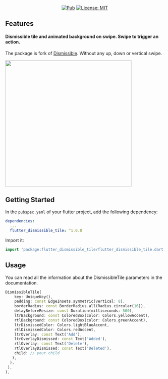<p align="center">
<a href="https://pub.dev/packages/flutter_dismissible_tile"><img src="https://img.shields.io/pub/v/flutter_dismissible_tile.svg" alt="Pub"></a>
<a href="https://opensource.org/licenses/MIT"><img src="https://img.shields.io/badge/license-MIT-purple.svg" alt="License: MIT"></a>
</p>

## Features

#### Dismissible tile and animated background on swipe. Swipe to trigger an action.

The package is fork of [Dismissible](https://api.flutter.dev/flutter/widgets/Dismissible-class.html). Without any up, down or vertical swipe.

<img src="https://raw.githubusercontent.com/roman-stakhovskyi/swipeable_tile/main/assets/demo.gif"  width="400"/>

## Getting Started

In the `pubspec.yaml` of your flutter project, add the following dependency:

```yaml
dependencies:
  ...
  flutter_dismissible_tile: ^1.0.0
```

Import it:

```dart
import 'package:flutter_dismissible_tile/flutter_dismissible_tile.dart';
```

## Usage
You can read all the information about the DismissibleTile parameters in the documentation.
```dart
DismissibleTile(
    key: UniqueKey(),
    padding: const EdgeInsets.symmetric(vertical: 8),
    borderRadius: const BorderRadius.all(Radius.circular(16)),
    delayBeforeResize: const Duration(milliseconds: 500),
    ltrBackground: const ColoredBox(color: Colors.yellowAccent),
    rtlBackground: const ColoredBox(color: Colors.greenAccent),
    ltrDismissedColor: Colors.lightBlueAccent,
    rtlDismissedColor: Colors.redAccent,
    ltrOverlay: const Text('Add'),
    ltrOverlayDismissed: const Text('Added'),
    rtlOverlay: const Text('Delete'),
    rtlOverlayDismissed: const Text('Deleted'),
    child: // your child
   ),
  ),
 ),
),
```

